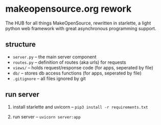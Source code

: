 # makeopensource.org rework
The HUB for all things MakeOpenSource, rewritten in starlette, a light python web 
framework with great asynchronous programming support.


## structure

* `server.py` – the main server component
* `routes.py` – definition of routes (aka urls) for requests
* `views/` – holds request/response code (for apps, seperated by file)
* `db/` – stores db access functions (for apps, seperated by file)
* `.gitignore` – all files ignored by git


## run server
1. install starlette and uvicorn – `pip3 install -r requirements.txt`

2. run server – `uvicorn server:app`
